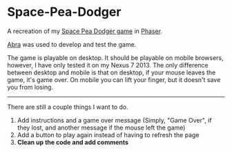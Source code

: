 # Space-Pea-Dodger
A recreation of my [Space Pea Dodger game](https://scratch.mit.edu/projects/10054599/) in [Phaser](http://phaser.io/).

[Abra](https://aurifexlabs.com/) was used to develop and test the game.

The game is playable on desktop. It should be playable on mobile browsers, however, I have only tested it on my Nexus 7 2013.
The only difference between desktop and mobile is that on desktop, if your mouse leaves the game, it's game over. On mobile you can lift your finger, but it doesn't save you from losing.
___

There are still a couple things I want to do.

1. Add instructions and a game over message (Simply, "Game Over", if they lost, and another message if the mouse left the game)
2. Add a button to play again instead of having to refresh the page
3. **Clean up the code and add comments**
